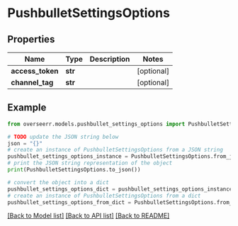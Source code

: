 # PushbulletSettingsOptions


## Properties

Name | Type | Description | Notes
------------ | ------------- | ------------- | -------------
**access_token** | **str** |  | [optional] 
**channel_tag** | **str** |  | [optional] 

## Example

```python
from overseerr.models.pushbullet_settings_options import PushbulletSettingsOptions

# TODO update the JSON string below
json = "{}"
# create an instance of PushbulletSettingsOptions from a JSON string
pushbullet_settings_options_instance = PushbulletSettingsOptions.from_json(json)
# print the JSON string representation of the object
print(PushbulletSettingsOptions.to_json())

# convert the object into a dict
pushbullet_settings_options_dict = pushbullet_settings_options_instance.to_dict()
# create an instance of PushbulletSettingsOptions from a dict
pushbullet_settings_options_from_dict = PushbulletSettingsOptions.from_dict(pushbullet_settings_options_dict)
```
[[Back to Model list]](../README.md#documentation-for-models) [[Back to API list]](../README.md#documentation-for-api-endpoints) [[Back to README]](../README.md)


